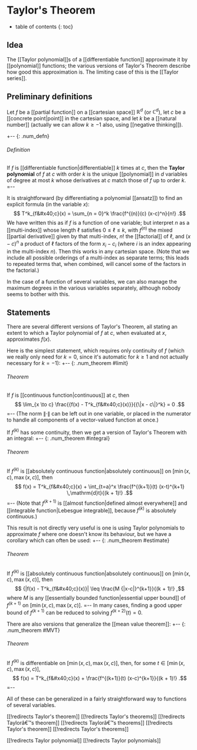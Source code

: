 
# Taylor\'s Theorem
* table of contents
{: toc}

## Idea

The [[Taylor polynomial]]s of a [[differentiable function]] approximate it by [[polynomial]] functions; the various versions of Taylor's Theorem describe how good this approximation is.  The limiting case of this is the [[Taylor series]].


## Preliminary definitions

Let $f$ be a [[partial function]] on a [[cartesian space]] $\mathbb{R}^d$ (or $\mathbb{C}^d$), let $c$ be a [[concrete point|point]] in the cartesian space, and let $k$ be a [[natural number]] (actually we can allow $k \geq -1$ also, using [[negative thinking]]).

+-- {: .num_defn}
###### Definition

If  $f$ is [[differentiable function|differentiable]] $k$ times at $c$, then the __Taylor polynomial__ of $f$ at $c$ with order $k$ is the unique [[polynomial]] in $d$ variables of degree at most $k$ whose derivatives at $c$ match those of $f$ up to order $k$.
=--

It is straightforward (by differentiating a polynomial [[ansatz]]) to find an explicit formula (in the variable $x$):
$$ T^k_{f&#x40;c}(x) = \sum_{n = 0}^k \frac{f^{(n)}(c) (x-c)^n}{n!} .$$
We have written this as if $f$ is a function of one variable; but interpret $n$ as a [[multi-index]] whose length $\ell$ satisfies $0 \leq \ell \leq k$, with $f^{(n)}$ the mixed [[partial derivative]] given by that multi-index, $n!$ the [[factorial]] of $\ell$, and $(x-c)^n$ a product of $\ell$ factors of the form $x_i - c_i$ (where $i$ is an index appearing in the multi-index $n$).  Then this works in any cartesian space.  (Note that we include all possible orderings of a multi-index as separate terms; this leads to repeated terms that, when combined, will cancel some of the factors in the factorial.)

In the case of a function of several variables, we can also manage the maximum degrees in the various variables separately, although nobody seems to bother with this.


## Statements

There are several different versions of Taylor\'s Theorem, all stating an extent to which a Taylor polynomial of $f$ at $c$, when evaluated at $x$, approximates $f(x)$.

Here is the simplest statement, which requires only continuity of $f$ (which we really only need for $k = 0$, since it\'s automatic for $k \geq 1$ and not actually necessary for $k = -1$):
+-- {: .num_theorem #limit}
###### Theorem

If $f$ is [[continuous function|continuous]] at $c$, then
$$ \lim_{x \to c} \frac{{f(x) - T^k_{f&#x40;c}(x)}}{{\|x - c\|}^k} = 0 .$$
=--
(The norm ${\|\cdot\|}$ can be left out in one variable, or placed in the numerator to handle all components of a vector-valued function at once.)

If $f^{(k)}$ has some continuity, then we get a version of Taylor\'s Theorem with an integral:
+-- {: .num_theorem #integral}
###### Theorem

If $f^{(k)}$ is [[absolutely continuous function|absolutely continuous]] on $[\min(x,c),\max(x,c)]$, then
$$ f(x) = T^k_{f&#x40;c}(x) + \int_{t=a}^x \frac{f^{(k+1)}(t) (x-t)^{k+1} \,\mathrm{d}t}{(k + 1)!} .$$
=--
(Note that $f^{(k+1)}$ is [[almost function|defined almost everywhere]] and [[integrable function|Lebesgue integrable]], because $f^{(k)}$ is absolutely continuous.)

This result is not directly very useful is one is using Taylor polynomials to approximate $f$ where one doesn\'t know its behaviour, but we have a corollary which can often be used:
+-- {: .num_theorem #estimate}
###### Theorem

If $f^{(k)}$ is [[absolutely continuous function|absolutely continuous]] on $[\min(x,c),\max(x,c)]$, then
$$ {|f(x) - T^k_{f&#x40;c}(x)}| \leq \frac{M {|x-c|}^{k+1}}{(k + 1)!} ,$$
where $M$ is any [[essentially bounded function|essential upper bound]] of $f^{(k+1)}$ on $[\min(x,c),\max(x,c)]$.
=--
In many cases, finding a good upper bound of $f^{(k+1)}$ can be reduced to solving $f^{(k+2)}(t) = 0$.

There are also versions that generalize the [[mean value theorem]]:
+-- {: .num_theorem #MVT}
###### Theorem

If $f^{(k)}$ is differentiable on $[\min(x,c),\max(x,c)]$, then, for some $t \in [\min(x,c),\max(x,c)]$,
$$ f(x) = T^k_{f&#x40;c}(x) + \frac{f^{(k+1)}(t) (x-c)^{k+1}}{(k + 1)!} .$$
=--

All of these can be generalized in a fairly straightforward way to functions of several variables.


[[!redirects Taylor's theorem]]
[[!redirects Taylor's theorems]]
[[!redirects Taylorâ€™s theorem]]
[[!redirects Taylorâ€™s theorems]]
[[!redirects Taylor\'s theorem]]
[[!redirects Taylor\'s theorems]]

[[!redirects Taylor polynomial]]
[[!redirects Taylor polynomials]]

